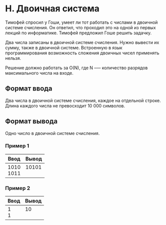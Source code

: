 # H. Двоичная система

Тимофей спросил у Гоши, умеет ли тот работать с числами в двоичной системе счисления. Он ответил, что проходил это на одной из первых лекций по информатике. Тимофей предложил Гоше решить задачку.

Два числа записаны в двоичной системе счисления. Нужно вывести их сумму, также в двоичной системе. Встроенную в язык программирования возможность сложения двоичных чисел применять нельзя.

Решение должно работать за O(N), где N –— количество разрядов максимального числа на входе.

## Формат ввода

Два числа в двоичной системе счисления, каждое на отдельной строке. Длина каждого числа не превосходит 10 000 символов.

## Формат вывода

Одно число в двоичной системе счисления.

### Пример 1

<table class="sample-tests">
  <thead>
     <tr>
        <th>Ввод</th>
        <th>Вывод</th>
     </tr>
  </thead>
  <tbody>
     <tr>
        <td>
            1010<br>
            1011<br>
        </td>
        <td>
            10101<br>
            <br>
        </td>
     </tr>
  </tbody>
</table>

### Пример 2

<table class="sample-tests">
  <thead>
     <tr>
        <th>Ввод</th>
        <th>Вывод</th>
     </tr>
  </thead>
  <tbody>
     <tr>
        <td>
            1<br>
            1<br>
        </td>
        <td>
            10<br>
            <br>
        </td>
     </tr>
  </tbody>
</table>
